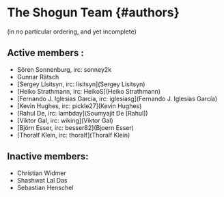 The Shogun Team  {#authors}
===============

(in no particular ordering, and yet incomplete)

## Active members :
 * Sören Sonnenburg, irc: sonney2k
 * Gunnar Rätsch
 * [Sergey Lisitsyn, irc: lisitsyn](Sergey Lisitsyn)
 * [Heiko Strathmann, irc: HeikoS](Heiko Strathmann)
 * [Fernando J. Iglesias García, irc: iglesiasg](Fernando J. Iglesias García)
 * [Kevin Hughes, irc: pickle27](Kevin Hughes)
 * [Rahul De, irc: lambday](Soumyajit De [Rahul])
 * [Viktor Gal, irc: wiking](Viktor Gal)
 * [Björn Esser, irc: besser82](Bjoern Esser)
 * [Thoralf Klein, irc: thoralf](Thoralf Klein)

## Inactive members:
 * Christian Widmer
 * Shashwat Lal Das
 * Sebastian Henschel
